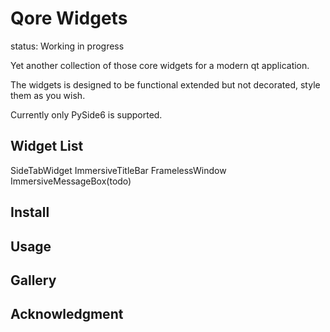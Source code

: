 
# Qore Widgets

status: Working in progress

Yet another collection of those core widgets for a modern qt application.

The widgets is designed to be functional extended but not decorated, style them as you wish.

Currently only PySide6 is supported.

## Widget List
SideTabWidget
ImmersiveTitleBar
FramelessWindow
ImmersiveMessageBox(todo)

## Install

## Usage

## Gallery

## Acknowledgment
